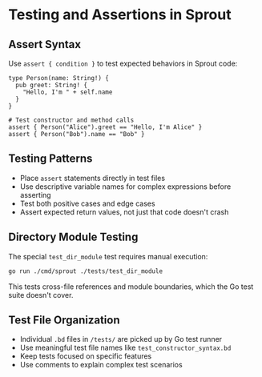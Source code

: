 # Testing and Assertions in Sprout

## Assert Syntax
Use `assert { condition }` to test expected behaviors in Sprout code:
```sprout
type Person(name: String!) {
  pub greet: String! {
    "Hello, I'm " + self.name
  }
}

# Test constructor and method calls
assert { Person("Alice").greet == "Hello, I'm Alice" }
assert { Person("Bob").name == "Bob" }
```

## Testing Patterns
- Place `assert` statements directly in test files
- Use descriptive variable names for complex expressions before asserting
- Test both positive cases and edge cases
- Assert expected return values, not just that code doesn't crash

## Directory Module Testing
The special `test_dir_module` test requires manual execution:
```bash
go run ./cmd/sprout ./tests/test_dir_module
```
This tests cross-file references and module boundaries, which the Go test suite doesn't cover.

## Test File Organization
- Individual `.bd` files in `/tests/` are picked up by Go test runner
- Use meaningful test file names like `test_constructor_syntax.bd`
- Keep tests focused on specific features
- Use comments to explain complex test scenarios
